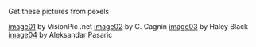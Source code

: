 Get these pictures from pexels

[image01](https://www.pexels.com/ko-kr/photo/3274557/, "image01") by VisionPic .net
[image02](https://www.pexels.com/ko-kr/photo/2007401/, "image02") by  C. Cagnin
[image03](https://www.pexels.com/ko-kr/photo/2087391/, "image03") by Haley Black
[image04](https://www.pexels.com/ko-kr/photo/1285625/, "image04") by Aleksandar Pasaric
